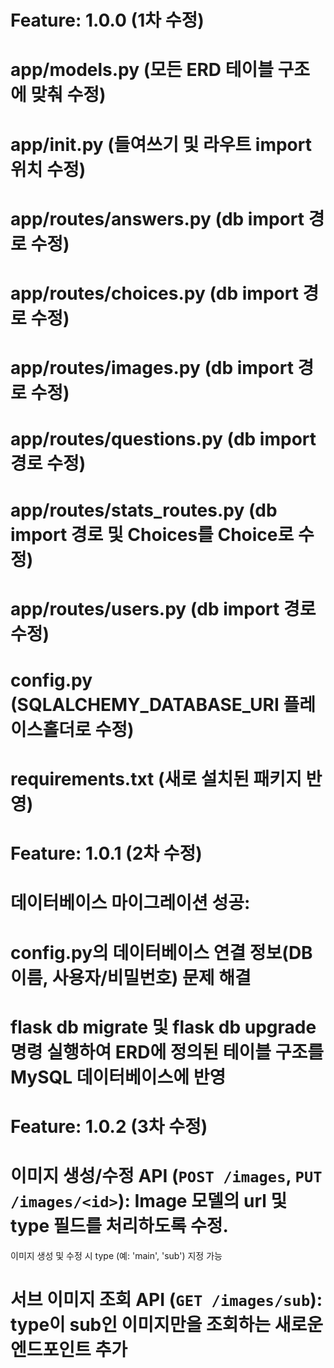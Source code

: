 # Feature: 1.0.0 (1차 수정)

# app/models.py (모든 ERD 테이블 구조에 맞춰 수정)
# app/__init__.py (들여쓰기 및 라우트 import 위치 수정)
# app/routes/answers.py (db import 경로 수정)
# app/routes/choices.py (db import 경로 수정)
# app/routes/images.py (db import 경로 수정)
# app/routes/questions.py (db import 경로 수정)
# app/routes/stats_routes.py (db import 경로 및 Choices를 Choice로 수정)
# app/routes/users.py (db import 경로 수정)
# config.py (SQLALCHEMY_DATABASE_URI 플레이스홀더로 수정)
# requirements.txt (새로 설치된 패키지 반영)

# Feature: 1.0.1 (2차 수정)
# 데이터베이스 마이그레이션 성공:
# config.py의 데이터베이스 연결 정보(DB 이름, 사용자/비밀번호) 문제 해결
# flask db migrate 및 flask db upgrade 명령 실행하여 ERD에 정의된 테이블 구조를 MySQL 데이터베이스에 반영

# Feature: 1.0.2 (3차 수정)
# 이미지 생성/수정 API (`POST /images`, `PUT /images/<id>`): Image 모델의 url 및 type 필드를 처리하도록 수정. 
이미지 생성 및 수정 시 type (예: 'main', 'sub') 지정 가능
# 서브 이미지 조회 API (`GET /images/sub`): type이 sub인 이미지만을 조회하는 새로운 엔드포인트 추가